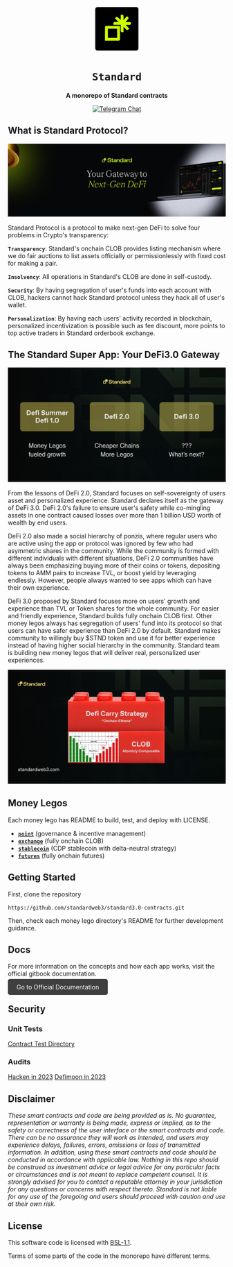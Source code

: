 <div align="center">

<img src="./media/standard_profile.png" width=100/>

  <h1><code>Standard</code></h1>

  <p>
    <strong>A monorepo of Standard contracts</strong>
  </p>

  <p>
    <a href="https://t.me/standard_protocol"><img alt="Telegram Chat" src="https://img.shields.io/badge/telegram-chat-blue?logo=telegram"></a>
  </p>
</div>

## What is Standard Protocol?

![overview](./media/overview.jpg)

Standard Protocol is a protocol to make next-gen DeFi to solve four problems in Crypto's transparency:

**`Transparency`**: Standard's onchain CLOB provides listing mechanism where we do fair auctions to list assets officially or permissionlessly with fixed cost for making a pair.

**`Insolvency`**: All operations in Standard's CLOB are done in self-custody.

**`Security`**: By having segregation of user's funds into each account with CLOB, hackers cannot hack Standard protocol unless they hack all of user's wallet.

**`Personalization`**: By having each users' activity recorded in blockchain, personalized incentivization is possible such as fee discount, more points to top active traders in Standard orderbook exchange.

## The Standard Super App: Your DeFi3.0 Gateway

![overview](./media/defi3.0.png)

From the lessons of DeFi 2.0, Standard focuses on self-sovereignty of users asset and personalized experience. Standard declares itself as the gateway of DeFi 3.0. DeFi 2.0's failure to ensure user's safety while co-mingling assets in one contract caused losses over more than 1 billion USD worth of wealth by end users.

DeFi 2.0 also made a social hierarchy of ponzis, where regular users who are active using the app or protocol was ignored by few who had asymmetric shares in the community. While the community is formed with different individuals with different situations, DeFi 2.0 communities have always been emphasizing buying more of their coins or tokens, depositing tokens to AMM pairs to increase TVL, or boost yield by leveraging endlessly. However, people always wanted to see apps which can have their own experience.

DeFi 3.0 proposed by Standard focuses more on users' growth and experience than TVL or Token shares for the whole community. For easier and friendly experience, Standard builds fully onchain CLOB first. Other money legos always has segregation of users' fund into its protocol so that users can have safer experience than DeFi 2.0 by default. Standard makes community to willingly buy $STND token and use it for better experience instead of having higher social hierarchy in the community. Standard team is building new money legos that will deliver real, personalized user experiences.

![overview](./media/components_overview.png)

## Money Legos

Each money lego has README to build, test, and deploy with LICENSE.

- **[`point`](src/point/)** (governance & incentive management)
- **[`exchange`](src/exchange/)** (fully onchain CLOB)
- **[`stablecoin`](src/stablecoin/)** (CDP stablecoin with delta-neutral strategy)
- **[`futures`](src/futures/)** (fully onchain futures)

## Getting Started

First, clone the repository
```
https://github.com/standardweb3/standard3.0-contracts.git
```
Then, check each money lego directory's README for further development guidance.

## Docs

For more information on the concepts and how each app works, visit the official gitbook documentation.

<a href="https://learn.standardweb3.com" target="_blank" style="background-color:#3F3F3F; color: white; padding: 10px 20px; text-decoration: none; border-radius: 5px;">Go to Official Documentation</a>

## Security

### Unit Tests

[Contract Test Directory](./test)

### Audits

[Hacken in 2023](./audits/hacken-2023)
[Defimoon in 2023](./audits/defimoon-2023)

## Disclaimer

_These smart contracts and code are being provided as is. No guarantee, representation or warranty is being made, express or implied, as to the safety or correctness of the user interface or the smart contracts and code. There can be no assurance they will work as intended, and users may experience delays, failures, errors, omissions or loss of transmitted information. In addition, using these smart contracts and code should be conducted in accordance with applicable law. Nothing in this repo should be construed as investment advice or legal advice for any particular facts or circumstances and is not meant to replace competent counsel. It is strongly advised for you to contact a reputable attorney in your jurisdiction for any questions or concerns with respect thereto. Standard is not liable for any use of the foregoing and users should proceed with caution and use at their own risk._

## License

This software code is licensed with [BSL-1.1](./LICENSE).

Terms of some parts of the code in the monorepo have different terms.
